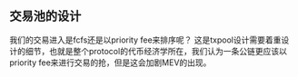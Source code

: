 ## 交易池的设计
我们的交易进入是fcfs还是以priority fee来排序呢？
这是txpool设计需要着重设计的细节，也就是整个protocol的代币经济学所在，我们认为一条公链更应该以priority fee来进行交易的抢，但是这会加剧MEV的出现。





